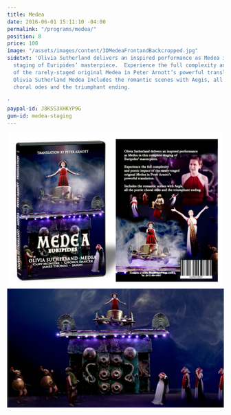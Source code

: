 ```yaml
---
title: Medea
date: 2016-06-01 15:11:10 -04:00
permalink: "/programs/medea/"
position: 8
price: 100
image: "/assets/images/content/3DMedeaFrontandBackcropped.jpg"
sidetxt: 'Olivia Sutherland delivers an inspired performance as Medea in this complete
  staging of Euripides’ masterpiece.  Experience the full complexity and poetic impact
  of the rarely-staged original Medea in Peter Arnott’s powerful translation. The
  Olivia Sutherland Medea Includes the romantic scenes with Aegis, all the poetic
  choral odes and the triumphant ending.

'
paypal-id: J8K5S3XHKYP9G
gum-id: medea-staging
---
```


![Medea Box](/assets/images/content/3DMedeaFrontandBackcropped.jpg)
![Medea on Chariot](/assets/images/content/Medea_Staging_MacMillan_Films_Staring_Olivia_Sutherland.jpg)

